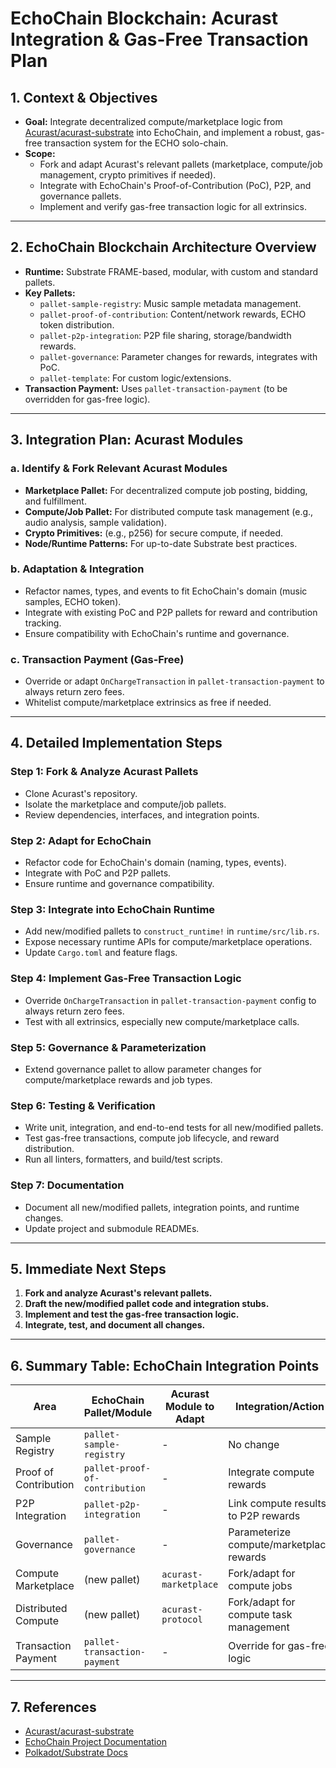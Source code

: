 # EchoChain Blockchain: Acurast Integration & Gas-Free Transaction Plan

## 1. Context & Objectives

- **Goal:** Integrate decentralized compute/marketplace logic from [Acurast/acurast-substrate](https://github.com/Acurast/acurast-substrate) into EchoChain, and implement a robust, gas-free transaction system for the ECHO solo-chain.
- **Scope:**
  - Fork and adapt Acurast's relevant pallets (marketplace, compute/job management, crypto primitives if needed).
  - Integrate with EchoChain's Proof-of-Contribution (PoC), P2P, and governance pallets.
  - Implement and verify gas-free transaction logic for all extrinsics.

---

## 2. EchoChain Blockchain Architecture Overview

- **Runtime:** Substrate FRAME-based, modular, with custom and standard pallets.
- **Key Pallets:**
  - `pallet-sample-registry`: Music sample metadata management.
  - `pallet-proof-of-contribution`: Content/network rewards, ECHO token distribution.
  - `pallet-p2p-integration`: P2P file sharing, storage/bandwidth rewards.
  - `pallet-governance`: Parameter changes for rewards, integrates with PoC.
  - `pallet-template`: For custom logic/extensions.
- **Transaction Payment:** Uses `pallet-transaction-payment` (to be overridden for gas-free logic).

---

## 3. Integration Plan: Acurast Modules

### a. Identify & Fork Relevant Acurast Modules
- **Marketplace Pallet:** For decentralized compute job posting, bidding, and fulfillment.
- **Compute/Job Pallet:** For distributed compute task management (e.g., audio analysis, sample validation).
- **Crypto Primitives:** (e.g., p256) for secure compute, if needed.
- **Node/Runtime Patterns:** For up-to-date Substrate best practices.

### b. Adaptation & Integration
- Refactor names, types, and events to fit EchoChain's domain (music samples, ECHO token).
- Integrate with existing PoC and P2P pallets for reward and contribution tracking.
- Ensure compatibility with EchoChain's runtime and governance.

### c. Transaction Payment (Gas-Free)
- Override or adapt `OnChargeTransaction` in `pallet-transaction-payment` to always return zero fees.
- Whitelist compute/marketplace extrinsics as free if needed.

---

## 4. Detailed Implementation Steps

### Step 1: Fork & Analyze Acurast Pallets
- Clone Acurast's repository.
- Isolate the marketplace and compute/job pallets.
- Review dependencies, interfaces, and integration points.

### Step 2: Adapt for EchoChain
- Refactor code for EchoChain's domain (naming, types, events).
- Integrate with PoC and P2P pallets.
- Ensure runtime and governance compatibility.

### Step 3: Integrate into EchoChain Runtime
- Add new/modified pallets to `construct_runtime!` in `runtime/src/lib.rs`.
- Expose necessary runtime APIs for compute/marketplace operations.
- Update `Cargo.toml` and feature flags.

### Step 4: Implement Gas-Free Transaction Logic
- Override `OnChargeTransaction` in `pallet-transaction-payment` config to always return zero fees.
- Test with all extrinsics, especially new compute/marketplace calls.

### Step 5: Governance & Parameterization
- Extend governance pallet to allow parameter changes for compute/marketplace rewards and job types.

### Step 6: Testing & Verification
- Write unit, integration, and end-to-end tests for all new/modified pallets.
- Test gas-free transactions, compute job lifecycle, and reward distribution.
- Run all linters, formatters, and build/test scripts.

### Step 7: Documentation
- Document all new/modified pallets, integration points, and runtime changes.
- Update project and submodule READMEs.

---

## 5. Immediate Next Steps

1. **Fork and analyze Acurast's relevant pallets.**
2. **Draft the new/modified pallet code and integration stubs.**
3. **Implement and test the gas-free transaction logic.**
4. **Integrate, test, and document all changes.**

---

## 6. Summary Table: EchoChain Integration Points

| Area                | EchoChain Pallet/Module         | Acurast Module to Adapt         | Integration/Action                        |
|---------------------|---------------------------------|---------------------------------|-------------------------------------------|
| Sample Registry     | `pallet-sample-registry`        | -                               | No change                                 |
| Proof of Contribution| `pallet-proof-of-contribution` | -                               | Integrate compute rewards                 |
| P2P Integration     | `pallet-p2p-integration`        | -                               | Link compute results to P2P rewards       |
| Governance          | `pallet-governance`             | -                               | Parameterize compute/marketplace rewards  |
| Compute Marketplace | (new pallet)                    | `acurast-marketplace`           | Fork/adapt for compute jobs               |
| Distributed Compute | (new pallet)                    | `acurast-protocol`              | Fork/adapt for compute task management    |
| Transaction Payment | `pallet-transaction-payment`    | -                               | Override for gas-free logic               |

---

## 7. References
- [Acurast/acurast-substrate](https://github.com/Acurast/acurast-substrate)
- [EchoChain Project Documentation](../README.md)
- [Polkadot/Substrate Docs](https://github.com/polkadot-developers/polkadot-docs) 